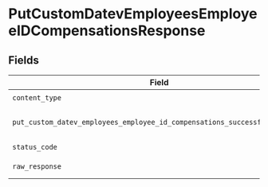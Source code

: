 # PutCustomDatevEmployeesEmployeeIDCompensationsResponse


## Fields

| Field                                                                                                                                                                        | Type                                                                                                                                                                         | Required                                                                                                                                                                     | Description                                                                                                                                                                  |
| ---------------------------------------------------------------------------------------------------------------------------------------------------------------------------- | ---------------------------------------------------------------------------------------------------------------------------------------------------------------------------- | ---------------------------------------------------------------------------------------------------------------------------------------------------------------------------- | ---------------------------------------------------------------------------------------------------------------------------------------------------------------------------- |
| `content_type`                                                                                                                                                               | *str*                                                                                                                                                                        | :heavy_check_mark:                                                                                                                                                           | HTTP response content type for this operation                                                                                                                                |
| `put_custom_datev_employees_employee_id_compensations_successful_response`                                                                                                   | [Optional[shared.PutCustomDatevEmployeesEmployeeIDCompensationsSuccessfulResponse]](../../models/shared/putcustomdatevemployeesemployeeidcompensationssuccessfulresponse.md) | :heavy_minus_sign:                                                                                                                                                           | PUT /custom/datev/employees/:employee_id/compensations Successful response                                                                                                   |
| `status_code`                                                                                                                                                                | *int*                                                                                                                                                                        | :heavy_check_mark:                                                                                                                                                           | HTTP response status code for this operation                                                                                                                                 |
| `raw_response`                                                                                                                                                               | [requests.Response](https://requests.readthedocs.io/en/latest/api/#requests.Response)                                                                                        | :heavy_check_mark:                                                                                                                                                           | Raw HTTP response; suitable for custom response parsing                                                                                                                      |